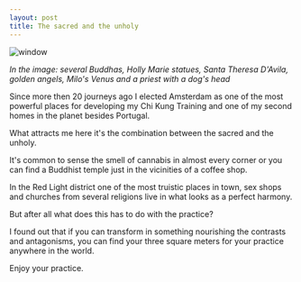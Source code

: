 ```yaml
---
layout: post
title: The sacred and the unholy 
---
```

![window](http://standingchikung.com/images/2014-04-06.jpg)

*In the image: several Buddhas, Holly Marie statues, Santa Theresa D'Avila, golden angels, Milo's Venus and a priest with a dog's head*

Since more then 20 journeys ago I elected Amsterdam as one of the most powerful places for developing my Chi Kung Training and one of my second homes in the planet besides Portugal. 

What attracts me here it's the combination between the sacred and the unholy. 

It's common to sense the smell of cannabis in almost every corner or you can find a Buddhist temple just in the vicinities of a coffee shop.

In the Red Light district one of the most truistic places in town, sex shops and churches from several religions live in what looks as a perfect harmony. 

But after all what does this has to do with the practice?

I found out that if you can transform in something nourishing the contrasts and antagonisms, you can find your three square meters for your practice anywhere in the world. 

Enjoy your practice. 